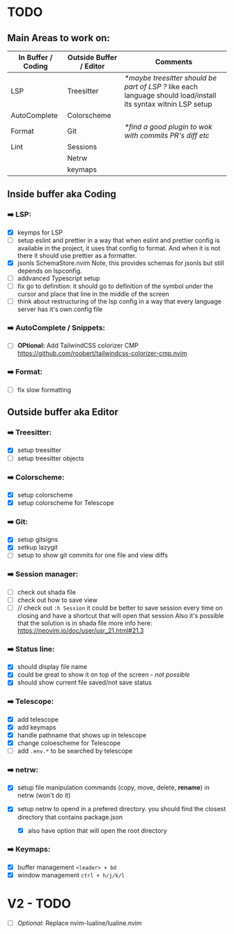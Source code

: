 # TODO

## Main Areas to work on:

| In Buffer / Coding | Outside Buffer / Editor | Comments                                                                                                        |
| ------------------ | ----------------------- | --------------------------------------------------------------------------------------------------------------- |
| LSP                | Treesitter              | _\*maybe treesitter should be part of LSP ?_ like each language should load/install its syntax witnin LSP setup |
| AutoComplete       | Colorscheme             |                                                                                                                 |
| Format             | Git                     | _\*find a good plugin to wok with commits PR's diff etc_                                                        |
| Lint               | Sessions                |
|                    | Netrw                   |
|                    | keymaps                 |

## Inside buffer aka Coding

### ➡️ LSP:

- [x] keymps for LSP
- [ ] setup eslint and prettier in a way that when eslint and prettier config is available in the project, it uses that config to format. And when it is not there it should use prettier as a formatter.
- [x] jsonls SchemaStore.nvim Note, this provides schemas for jsonls but still depends on lspconfig.
- [ ] addvanced Typescript setup
- [ ] fix go to definition: it should go to definition of the symbol under the cursor and place that line in the middle of the screen
- [ ] think about restructuring of the lsp config in a way that every language server has it's own config file

### ➡️ AutoComplete / Snippets:

- [ ] **OPtional:** Add TailwindCSS colorizer CMP https://github.com/roobert/tailwindcss-colorizer-cmp.nvim

### ➡️ Format:

- [ ] fix slow formatting

## Outside buffer aka Editor

### ➡️ Treesitter:

- [x] setup treesitter
- [ ] setup treesitter objects

### ➡️ Colorscheme:

- [x] setup colorscheme
- [x] setup colorscheme for Telescope

### ➡️ Git:

- [x] setup gitsigns
- [x] setkup lazygit
- [ ] setup to show git commits for one file and view diffs

### ➡️ Session manager:

- [ ] check out shada file
- [ ] check out how to save view
- [ ] // check out `:h Session`
      it could be better to save session every time on closing and have a shortcut that will open that session
      Also it's possible that the solution is in shada file
      more info here: https://neovim.io/doc/user/usr_21.html#21.3

### ➡️ Status line:

- [x] should display file name
- [x] could be great to show it on top of the screen - _not possible_
- [x] should show current file saved/not save status

### ➡️ Telescope:

- [x] add telescope
- [x] add keymaps
- [x] handle pathname that shows up in telescope
- [x] change coloescheme for Telescope
- [ ] add `.env.*` to be searched by telescope

### ➡️ netrw:

- [x] setup file manipulation commands (copy, move, delete, **rename**) in netrw (won't do it)
- [x] setup netrw to opend in a prefered directory. you should find the closest directory that contains package.json

  - [x] also have option that will open the root directory

### ➡️ Keymaps:

- [x] buffer management `<leader> + bd`
- [x] window management `ctrl + h/j/k/l`

# V2 - TODO

- [ ] _Optional:_ Replace nvim-lualine/lualine.nvim
